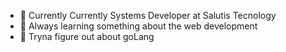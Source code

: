 - 👋 Currently Currently Systems Developer at Salutis Tecnology
- 🌱 Always learning something about the web development
- 👀 Tryna figure out about goLang

